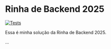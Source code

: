 # Rinha de Backend 2025

[![Tests](https://github.com/ZaqueuCavalcante/backrinha-2025/actions/workflows/tests.yml/badge.svg)](https://github.com/ZaqueuCavalcante/backrinha-2025/actions/workflows/tests.yml)

Essa é minha solução da Rinha de Backend 2025.

...
